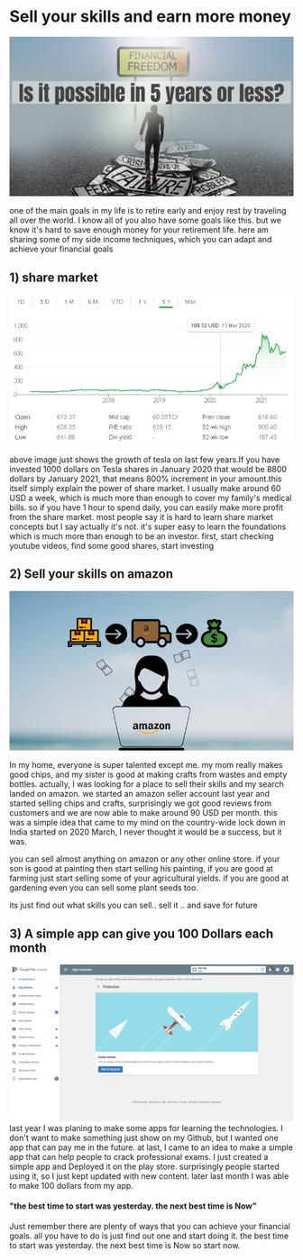 # Sell your skills  and earn more money

![image info](./images/7-Steps-to-achieve-financial-freedom-6.jpg)

one of the main goals in my life is to retire early and enjoy rest by traveling all over the world. I know all of you also have some goals like this. but we know it's hard to save enough money for your retirement life. here am sharing some of my side income techniques, which you can adapt and achieve your financial goals

## 1) share market


![image info](./images/tesla.png)

above image just shows the growth of tesla on last few years.If you have invested 1000 dollars on Tesla shares in January 2020   that would be 8800 dollars by January 2021, that means 800% increment in your amount.this itself simply explain the power of share market. I usually make around 60 USD a week, which is much more than enough to cover my family's medical bills. so if you have  1 hour to spend daily,  you can easily make more profit from the share market. most people say it is hard to learn share market concepts but I say actually it's not. it's super easy to learn the foundations which is much more than enough to be an investor. first, start checking youtube videos, find some good shares, start investing


## 2) Sell your skills on amazon

![image info](./images/sell-on-amazone.jpg)

In my home, everyone is super talented except me. my mom really makes good chips, and my sister is good at making crafts from wastes and empty bottles. actually, I was looking for a place to sell their skills and my search landed on amazon. we started an amazon seller account last year and started selling chips and crafts, surprisingly we got good reviews from customers and we are now able to make around 90 USD per month. this was a simple idea that came to my mind on the country-wide lock down in India started on 2020 March, I never thought it would be a success, but it was.

you can sell almost anything on amazon or any other online store. if your son is good at painting then start selling his painting, if you are good at farming just start selling some of your agricultural yields. if you are good at gardening even you can sell  some plant seeds too.

its just find out what skills you can sell.. sell it .. and save for future

## 3) A simple app can give you 100 Dollars each month
![image info](./images/Google-Play-Store-17.png)
last year I was planing to make some apps for learning the technologies. I don't want to make something just show on my Github, but I wanted one app that can pay me in the future. at last, I came to an idea to make a simple app that can help people to crack professional exams. I just created a simple app and Deployed it on the play store. surprisingly people started using it, so I just kept updated with new content. later last month I was able to make 100 dollars from my app.


#### "the best time to start was yesterday. the next best time is Now"
Just remember there are plenty of ways that you can achieve your financial goals. all you have to do is just find out one and start doing it. the best time to start was yesterday. the next best time is Now so start now.
